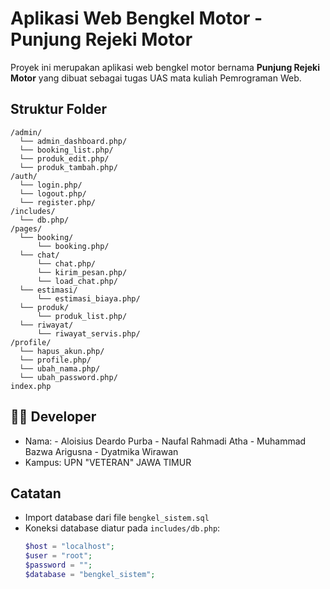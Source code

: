 # Aplikasi Web Bengkel Motor - Punjung Rejeki Motor

Proyek ini merupakan aplikasi web bengkel motor bernama **Punjung Rejeki Motor** yang dibuat sebagai tugas UAS mata kuliah Pemrograman Web.

## Struktur Folder

```
/admin/
  └── admin_dashboard.php/
  └── booking_list.php/
  └── produk_edit.php/
  └── produk_tambah.php/
/auth/
  └── login.php/
  └── logout.php/
  └── register.php/
/includes/
  └── db.php/
/pages/
  └── booking/
      └── booking.php/
  └── chat/
      └── chat.php/
      └── kirim_pesan.php/
      └── load_chat.php/
  └── estimasi/
      └── estimasi_biaya.php/
  └── produk/
      └── produk_list.php/
  └── riwayat/
      └── riwayat_servis.php/
/profile/
  └── hapus_akun.php/
  └── profile.php/
  └── ubah_nama.php/
  └── ubah_password.php/
index.php
```

## 👨‍💻 Developer

- Nama: - Aloisius Deardo Purba
        - Naufal Rahmadi Atha
        - Muhammad Bazwa Arigusna
        - Dyatmika Wirawan
- Kampus: UPN "VETERAN" JAWA TIMUR

## Catatan

- Import database dari file `bengkel_sistem.sql`
- Koneksi database diatur pada `includes/db.php`:
  ```php
  $host = "localhost";
  $user = "root";
  $password = "";
  $database = "bengkel_sistem";
  ```
